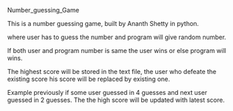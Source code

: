 Number_guessing_Game

This is a number guessing game, built by Ananth Shetty in python.

where user has to guess the number and program will give random number.

If both user and program number is same the user wins or else program will wins.

The highest score will be stored in the text file, the user who defeate the existing score his score will be replaced by existing one.

Example previously if some user guessed in 4 guesses and next user guessed in 2 guesses. The the high score will be updated with latest score.
